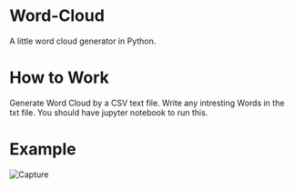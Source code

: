 # Word-Cloud
A little word cloud generator in Python.

# How to Work
Generate Word Cloud by a CSV text file. Write any intresting Words in the txt file.
You should have jupyter notebook to run this.

# Example
![Capture](https://user-images.githubusercontent.com/56478257/88286294-2871bc00-cd0e-11ea-8285-30e559048708.PNG)


